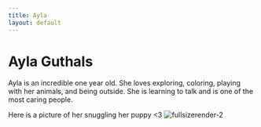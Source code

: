 ```yaml
---
title: Ayla
layout: default
---
```


# Ayla Guthals

Ayla is an incredible one year old. She loves exploring, coloring, playing with her animals, and being outside. She is learning to talk and is one of the most caring people.

Here is a picture of her snuggling her puppy <3 
![fullsizerender-2](https://user-images.githubusercontent.com/1314285/53130288-a7adff80-351e-11e9-8268-7de88f57f2db.jpg)
